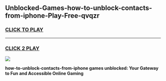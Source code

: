 
## Unblocked-Games-how-to-unblock-contacts-from-iphone-Play-Free-qvqzr
<h3>
<a href="https://premium76.site?title=how-to-unblock-contacts-from-iphone&ref=23A">CLICK TO PLAY</a></h3>
<hr>

<h3>
<a href="https://premium76.site?title=how-to-unblock-contacts-from-iphone&ref=23A">CLICK 2 PLAY</a>
  
</h3>

<a href="https://premium76.site?title=how-to-unblock-contacts-from-iphone&ref=23A"><img src="https://clearcache.store/games.png"></a>


**how-to-unblock-contacts-from-iphone games unblocked: Your Gateway to Fun and Accessible Online Gaming**
